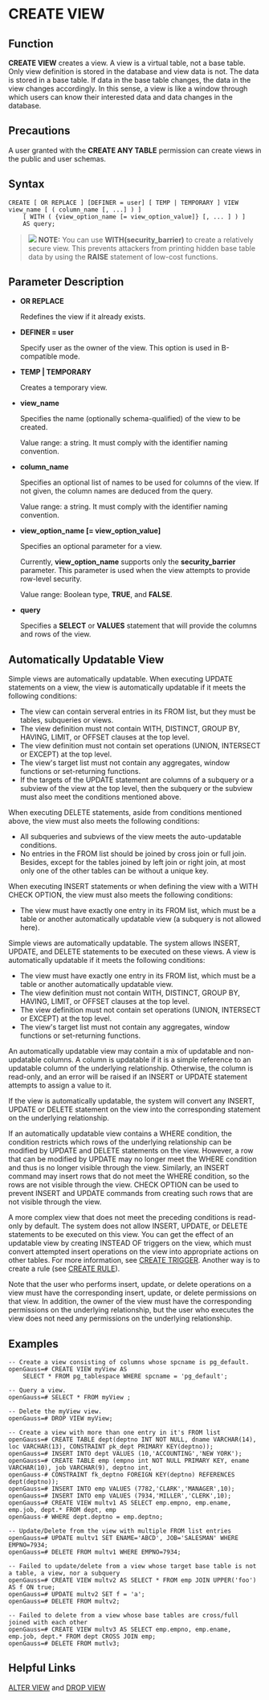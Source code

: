 # CREATE VIEW<a name="EN-US_TOPIC_0289900307"></a>

## Function<a name="en-us_topic_0283137480_en-us_topic_0237122126_en-us_topic_0059779377_sc0d0ea7296f7418d8e0b1a8878cf72ba"></a>

**CREATE VIEW**  creates a view. A view is a virtual table, not a base table. Only view definition is stored in the database and view data is not. The data is stored in a base table. If data in the base table changes, the data in the view changes accordingly. In this sense, a view is like a window through which users can know their interested data and data changes in the database.

## Precautions<a name="en-us_topic_0283137480_en-us_topic_0237122126_en-us_topic_0059779377_sae4035e7748641d3bca61cd89db0e80e"></a>

A user granted with the  **CREATE ANY TABLE**  permission can create views in the public and user schemas.

## Syntax<a name="en-us_topic_0283137480_en-us_topic_0237122126_en-us_topic_0059779377_s3e7f4ca520974d6984e85b855c05a489"></a>

```
CREATE [ OR REPLACE ] [DEFINER = user] [ TEMP | TEMPORARY ] VIEW view_name [ ( column_name [, ...] ) ]
    [ WITH ( {view_option_name [= view_option_value]} [, ... ] ) ]
    AS query;
```

>![](public_sys-resources/icon-note.gif) **NOTE:** 
>You can use  **WITH\(security\_barrier\)**  to create a relatively secure view. This prevents attackers from printing hidden base table data by using the  **RAISE**  statement of low-cost functions.

## Parameter Description<a name="en-us_topic_0283137480_en-us_topic_0237122126_en-us_topic_0059779377_s09c14680fd2e44bcb52cb2f114096621"></a>

-   **OR REPLACE**

    Redefines the view if it already exists.

- **DEFINER = user**

  Specify user as the owner of the view. This option is used in B-compatible mode.

-   **TEMP | TEMPORARY**

    Creates a temporary view.

-   **view\_name**

    Specifies the name \(optionally schema-qualified\) of the view to be created.

    Value range: a string. It must comply with the identifier naming convention.

-   **column\_name**

    Specifies an optional list of names to be used for columns of the view. If not given, the column names are deduced from the query.

    Value range: a string. It must comply with the identifier naming convention.

-   **view\_option\_name \[= view\_option\_value\]**

    Specifies an optional parameter for a view.

    Currently,  **view\_option\_name**  supports only the  **security\_barrier**  parameter. This parameter is used when the view attempts to provide row-level security.

    Value range: Boolean type,  **TRUE**, and  **FALSE**.

-   **query**

    Specifies a  **SELECT**  or  **VALUES**  statement that will provide the columns and rows of the view.

## Automatically Updatable View<a name="en-us_topic_0283137480_en-us_topic_0237122126_en-us_topic_0059779377_s09c14680fd2e44bcb52cb2f214096621"></a>

Simple views are automatically updatable. When executing UPDATE statements on a view, the view is automatically updatable if it meets the following conditions:

* The view can contain serveral entries in its FROM list, but they must be tables, subqueries or views.
* The view definition must not contain WITH, DISTINCT, GROUP BY, HAVING, LIMIT, or OFFSET clauses at the top level.
* The view definition must not contain set operations (UNION, INTERSECT or EXCEPT) at the top level.
* The view's target list must not contain any aggregates, window functions or set-returning functions.
* If the targets of the UPDATE statement are columns of a subquery or a subview of the view at the top level, then the subquery or the subview  must also meet the conditions mentioned above.

When executing DELETE statements, aside from conditions mentioned above, the view must also meets the following conditions:

* All subqueries and subviews of the view meets the auto-updatable conditions.
* No entries in the FROM list should be joined by cross join or full join. Besides, except for the tables joined by left join or right join, at most only one of the other tables can be without a unique key.

When executing INSERT statements or when defining the view with a WITH CHECK OPTION, the view must also meets the following conditions:

* The view must have exactly one entry in its FROM list, which must be a table or another automatically updatable view (a subquery is not allowed here).

Simple views are automatically updatable. The system allows INSERT, UPDATE, and DELETE statements to be executed on these views. A view is automatically updatable if it meets the following conditions:

* The view must have exactly one entry in its FROM list, which must be a table or another automatically updatable view.
* The view definition must not contain WITH, DISTINCT, GROUP BY, HAVING, LIMIT, or OFFSET clauses at the top level.
* The view definition must not contain set operations (UNION, INTERSECT or EXCEPT) at the top level.
* The view's target list must not contain any aggregates, window functions or set-returning functions.

An automatically updatable view may contain a mix of updatable and non-updatable columns. A column is updatable if it is a simple reference to an updatable column of the underlying relationship. Otherwise, the column is read-only, and an error will be raised if an INSERT or UPDATE statement attempts to assign a value to it.

If the view is automatically updatable, the system will convert any INSERT, UPDATE or DELETE statement on the view into the corresponding statement on the underlying relationship.

If an automatically updatable view contains a WHERE condition, the condition restricts which rows of the underlying relationship can be modified by UPDATE and DELETE statements on the view. However, a row that can be modified by UPDATE may no longer meet the WHERE condition and thus is no longer visible through the view. Similarly, an INSERT command may insert rows that do not meet the WHERE condition, so the rows are not visible through the view. CHECK OPTION can be used to prevent INSERT and UPDATE commands from creating such rows that are not visible through the view.

A more complex view that does not meet the preceding conditions is read-only by default. The system does not allow INSERT, UPDATE, or DELETE statements to be executed on this view. You can get the effect of an updatable view by creating INSTEAD OF triggers on the view, which must convert attempted insert operations on the view into appropriate actions on other tables. For more information, see [CREATE TRIGGER](create-trigger.md). Another way is to create a rule (see [CREATE RULE](create-rule.md)).

Note that the user who performs insert, update, or delete operations on a view must have the corresponding insert, update, or delete permissions on that view. In addition, the owner of the view must have the corresponding permissions on the underlying relationship, but the user who executes the view does not need any permissions on the underlying relationship.

## Examples<a name="en-us_topic_0283137480_en-us_topic_0237122126_en-us_topic_0059779377_s66a0b4a6a1df4ba4a116c6c565a0fe9d"></a>

```
-- Create a view consisting of columns whose spcname is pg_default.
openGauss=# CREATE VIEW myView AS
    SELECT * FROM pg_tablespace WHERE spcname = 'pg_default';

-- Query a view.
openGauss=# SELECT * FROM myView ;

-- Delete the myView view.
openGauss=# DROP VIEW myView;

-- Create a view with more than one entry in it's FROM list
openGauss=# CREATE TABLE dept(deptno INT NOT NULL, dname VARCHAR(14), loc VARCHAR(13), CONSTRAINT pk_dept PRIMARY KEY(deptno));
openGauss=# INSERT INTO dept VALUES (10,'ACCOUNTING','NEW YORK'); 
openGauss=# CREATE TABLE emp (empno int NOT NULL PRIMARY KEY, ename VARCHAR(10), job VARCHAR(9), deptno int,
openGauss-# CONSTRAINT fk_deptno FOREIGN KEY(deptno) REFERENCES dept(deptno));
openGauss=# INSERT INTO emp VALUES (7782,'CLARK','MANAGER',10);
openGauss=# INSERT INTO emp VALUES (7934,'MILLER','CLERK',10);
openGauss=# CREATE VIEW multv1 AS SELECT emp.empno, emp.ename, emp.job, dept.* FROM dept, emp 
openGauss-# WHERE dept.deptno = emp.deptno;

-- Update/Delete from the view with multiple FROM list entries
openGauss=# UPDATE multv1 SET ENAME='ABCD', JOB='SALESMAN' WHERE EMPNO=7934;
openGauss=# DELETE FROM multv1 WHERE EMPNO=7934;

-- Failed to update/delete from a view whose target base table is not a table, a view, nor a subquery
openGauss=# CREATE VIEW multv2 AS SELECT * FROM emp JOIN UPPER('foo') AS f ON true;
openGauss=# UPDATE multv2 SET f = 'a';
openGauss=# DELETE FROM multv2;

-- Failed to delete from a view whose base tables are cross/full joined with each other
openGauss=# CREATE VIEW multv3 AS SELECT emp.empno, emp.ename, emp.job, dept.* FROM dept CROSS JOIN emp;
openGauss=# DELETE FROM mutlv3;
```

## Helpful Links<a name="en-us_topic_0283137480_en-us_topic_0237122126_en-us_topic_0059779377_sfc32bec2a548470ebab19d6ca7d6abe2"></a>

[ALTER VIEW](alter-view.md)  and  [DROP VIEW](drop-view.md)
